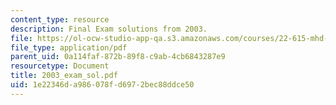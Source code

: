 ```yaml
---
content_type: resource
description: Final Exam solutions from 2003.
file: https://ol-ocw-studio-app-qa.s3.amazonaws.com/courses/22-615-mhd-theory-of-fusion-systems-spring-2007/1e22346da986078fd6972bec88ddce50_2003_exam_sol.pdf
file_type: application/pdf
parent_uid: 0a114faf-872b-89f8-c9ab-4cb6843287e9
resourcetype: Document
title: 2003_exam_sol.pdf
uid: 1e22346d-a986-078f-d697-2bec88ddce50
---
```

